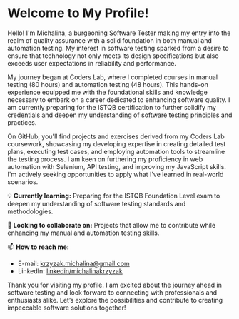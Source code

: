 # Welcome to My Profile!

Hello! I'm Michalina, a burgeoning Software Tester making my entry into the realm of quality assurance with a solid foundation in both manual and automation testing. My interest in software testing sparked from a desire to ensure that technology not only meets its design specifications but also exceeds user expectations in reliability and performance.

My journey began at Coders Lab, where I completed courses in manual testing (80 hours) and automation testing (48 hours). This hands-on experience equipped me with the foundational skills and knowledge necessary to embark on a career dedicated to enhancing software quality. I am currently preparing for the ISTQB certification to further solidify my credentials and deepen my understanding of software testing principles and practices.

On GitHub, you'll find projects and exercises derived from my Coders Lab coursework, showcasing my developing expertise in creating detailed test plans, executing test cases, and employing automation tools to streamline the testing process. I am keen on furthering my proficiency in web automation with Selenium, API testing, and improving my JavaScript skills. I'm actively seeking opportunities to apply what I've learned in real-world scenarios.

💡 **Currently learning:** Preparing for the ISTQB Foundation Level exam to deepen my understanding of software testing standards and methodologies.

🤝 **Looking to collaborate on:** Projects that allow me to contribute while enhancing my manual and automation testing skills.

📫 **How to reach me:**  
- E-mail: [krzyzak.michalina@gmail.com](mailto:krzyzak.michalina@gmail.com)  
- LinkedIn: [linkedin/michalinakrzyzak](https://www.linkedin.com/in/michalinafilipek/)

Thank you for visiting my profile. I am excited about the journey ahead in software testing and look forward to connecting with professionals and enthusiasts alike. Let’s explore the possibilities and contribute to creating impeccable software solutions together!
